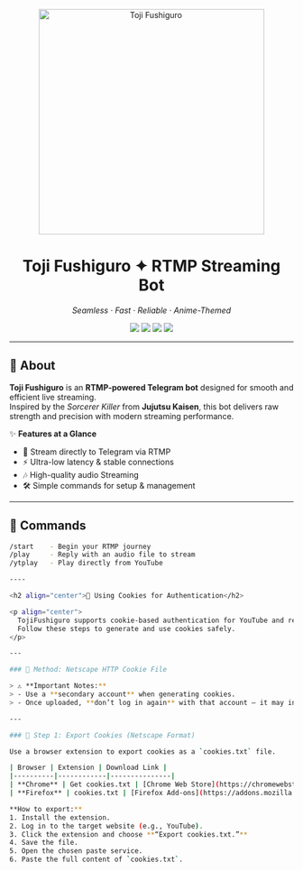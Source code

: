 <p align="center">
  <img src="https://i.ibb.co/bM64YvKD/tmpe0qt1em.jpg" width="400" alt="Toji Fushiguro">
</p>

<h1 align="center"><b>Toji Fushiguro ✦ RTMP Streaming Bot</b></h1>

<p align="center">
  <i>Seamless · Fast · Reliable · Anime-Themed</i>
</p>

<p align="center">
  <a href="https://www.python.org/"><img src="https://img.shields.io/badge/Python-3.10+-3776AB?logo=python&logoColor=white"></a>
  <a href="https://ffmpeg.org/"><img src="https://img.shields.io/badge/FFmpeg-Supported-007808?logo=ffmpeg&logoColor=white"></a>
  <a href="https://core.telegram.org/bots/api"><img src="https://img.shields.io/badge/Telegram-BotAPI-2CA5E0?logo=telegram&logoColor=white"></a>
  <a href="LICENSE"><img src="https://img.shields.io/badge/License-MIT-FF4C4C?logo=open-source-initiative&logoColor=white"></a>
</p>

---

## 📖 About

**Toji Fushiguro** is an **RTMP-powered Telegram bot** designed for smooth and efficient live streaming.  
Inspired by the *Sorcerer Killer* from **Jujutsu Kaisen**, this bot delivers raw strength and precision with modern streaming performance.  

✨ **Features at a Glance**  
- 🎥 Stream directly to Telegram via RTMP  
- ⚡ Ultra-low latency & stable connections  
- 🎶 High-quality audio Streaming 
- 🛠️ Simple commands for setup & management  

---

## 🚀 Commands

```bash
/start    - Begin your RTMP journey
/play     - Reply with an audio file to stream
/ytplay   - Play directly from YouTube

----

<h2 align="center">🔐 Using Cookies for Authentication</h2>

<p align="center">
  TojiFushiguro supports cookie-based authentication for YouTube and related integrations.  
  Follow these steps to generate and use cookies safely.
</p>

---

### 🔹 Method: Netscape HTTP Cookie File

> ⚠️ **Important Notes:**  
> - Use a **secondary account** when generating cookies.  
> - Once uploaded, **don’t log in again** with that account — it may invalidate the session.

---

### 📌 Step 1: Export Cookies (Netscape Format)

Use a browser extension to export cookies as a `cookies.txt` file.

| Browser | Extension | Download Link |
|----------|------------|---------------|
| **Chrome** | Get cookies.txt | [Chrome Web Store](https://chromewebstore.google.com/detail/get-cookiestxt-clean/ahmnmhfbokciafffnknlekllgcnafnie) |
| **Firefox** | cookies.txt | [Firefox Add-ons](https://addons.mozilla.org/en-US/firefox/addon/cookies-txt/) |

**How to export:**
1. Install the extension.  
2. Log in to the target website (e.g., YouTube).  
3. Click the extension and choose **“Export cookies.txt.”**  
4. Save the file.
5. Open the chosen paste service.  
6. Paste the full content of `cookies.txt`. 
